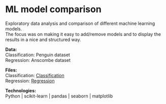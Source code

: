 # ML model comparison

Exploratory data analysis and comparison of different machine learning models.<br>
The focus was on making it easy to add/remove models and to display the results in a nice and structured way.

**Data:**<br>
Classification: Penguin dataset<br>
Regression: Anscombe dataset

**Files:**<br>
Classification: [Classification](classification-models.ipynb)<br>
Regression: [Regression](regression-models.ipynb)

**Technologies:**<br>
Python | scikit-learn | pandas | seaborn | matplotlib
